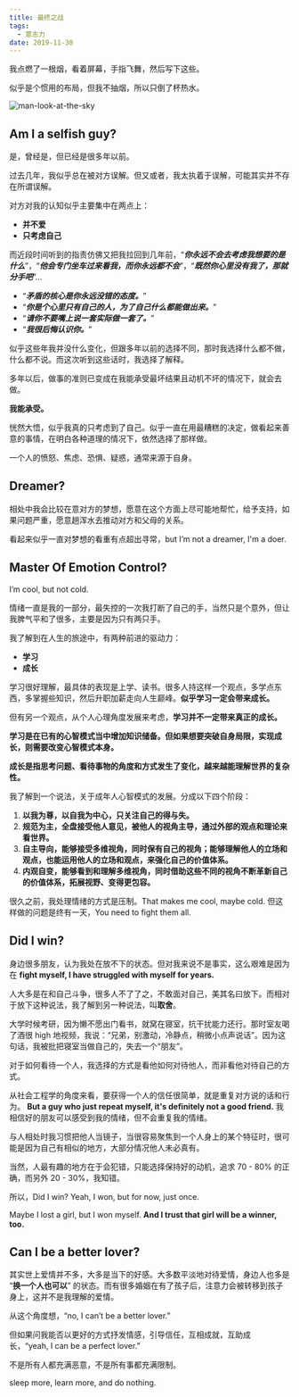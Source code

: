 ```yaml
---
title: 最终之战
tags:
  - 意志力
date: 2019-11-30
---
```


我点燃了一根烟，看着屏幕，手指飞舞，然后写下这些。

似乎是个惯用的布局，但我不抽烟，所以只倒了杯热水。

![man-look-at-the-sky](https://sherlockblaze.com/resources/img/mysql/man-look-at-the-sky.jpeg)

## Am I a selfish guy?

是，曾经是，但已经是很多年以前。

过去几年，我似乎总在被对方误解。但又或者，我太执着于误解，可能其实并不存在所谓误解。

对方对我的认知似乎主要集中在两点上：

- **并不爱**
- **只考虑自己**

而近段时间听到的指责仿佛又把我拉回到几年前，“***你永远不会去考虑我想要的是什么***”，“***他会专门坐车过来看我，而你永远都不会***”，“***既然你心里没有我了，那就分手吧***”…

- “***矛盾的核心是你永远没错的态度。***”
- “***你是个心里只有自己的人，为了自己什么都能做出来。***”
- “***请你不要嘴上说一套实际做一套了。***”
- “***我很后悔认识你。***”

似乎这些年我并没什么变化，但跟多年以前的选择不同，那时我选择什么都不做，什么都不说。而这次听到这些话时，我选择了解释。

多年以后，做事的准则已变成在我能承受最坏结果且动机不坏的情况下，就会去做。

**我能承受。**

恍然大悟，似乎我真的只考虑到了自己。似乎一直在用最糟糕的决定，做看起来善意的事情，在明白各种道理的情况下，依然选择了那样做。

一个人的愤怒、焦虑、恐惧、疑惑，通常来源于自身。

## Dreamer?

相处中我会比较在意对方的梦想，愿意在这个方面上尽可能地帮忙，给予支持，如果问题严重，愿意趟浑水去推动对方和父母的关系。

看起来似乎一直对梦想的看重有点超出寻常，but I’m not a dreamer, I'm a doer.

## Master Of Emotion Control?

I’m cool, but not cold.

情绪一直是我的一部分，最失控的一次我打断了自己的手，当然只是个意外，但让我脾气平和了很多，主要是因为只有两只手。

我了解到在人生的旅途中，有两种前进的驱动力：

- **学习**
- **成长**

学习很好理解，最具体的表现是上学、读书。很多人持这样一个观点，多学点东西，多掌握些知识，然后升职加薪走向人生巅峰。**似乎学习一定会带来成长。**

但有另一个观点，从个人心理角度发展来考虑，**学习并不一定带来真正的成长。**

**学习是在已有的心智模式当中增加知识储备。但如果想要突破自身局限，实现成长，则需要改变心智模式本身。**

**成长是指思考问题、看待事物的角度和方式发生了变化，越来越能理解世界的复杂性。**

我了解到一个说法，关于成年人心智模式的发展。分成以下四个阶段：

1. **以我为尊，以自我为中心，只关注自己的得与失。**
2. **规范为主，全盘接受他人意见，被他人的视角主导，通过外部的观点和理论来看世界。**
3. **自主导向，能够接受多维视角，同时保有自己的视角；能够理解他人的立场和观点，也能运用他人的立场和观点，来强化自己的价值体系。**
4. **内观自变，能够看到和理解多维视角，同时借助这些不同的视角不断革新自己的价值体系，拓展视野、变得更包容。**

很久之前，我处理情绪的方式是压制。That makes me cool, maybe cold. 但这样做的问题是终有一天，You need to fight them all.

## Did I win?

身边很多朋友，认为我处在放不下的状态。但对我来说不是事实，这么艰难是因为在 **fight myself, I have struggled with myself for years.**

人大多是在和自己斗争，很多人不了了之，不敢面对自己，美其名曰放下。而相对于放下这种说法，我了解到另一种说法，叫**取舍**。

大学时候考研，因为懒不愿出门看书，就窝在寝室，抗干扰能力还行。那时室友喝了酒很 high 地视频，我说：“兄弟，别激动，冷静点，稍微小点声说话”。因为这句话，我被批把寝室当做自己的，失去一个“朋友”。

对于如何看待一个人，我选择的方式是看他如何对待他人，而非看他对待自己的方式。

从社会工程学的角度来看，要获得一个人的信任很简单，就是重复对方说的话和行为。 **But a guy who just repeat myself, it's definitely not a good friend.** 我相信好的朋友可以感受到我的情绪，但不会重复我的情绪。

与人相处时我习惯把他人当镜子，当很容易聚焦到一个人身上的某个特征时，很可能是因为自己有相似的地方，大部分情况他人未必真有。

当然，人最有趣的地方在于会犯错，只能选择保持好的动机，追求 70 - 80% 的正确，而另外 20 - 30%，我知错。

所以，Did I win? Yeah, I won, but for now, just once.

Maybe I lost a girl, but I won myself. **And I trust that girl will be a winner, too.**

## Can I be a better lover?

其实世上爱情并不多，大多是当下的好感。大多数平淡地对待爱情，身边人也多是 “**换一个人也可以**” 的状态。而有很多婚姻在有了孩子后，注意力会被转移到孩子身上，这并不是我理解的爱情。

从这个角度想，“no, I can’t be a better lover.”

但如果问我能否以更好的方式抒发情感，引导信任，互相成就，互助成长，“yeah, I can be a perfect lover.”

不是所有人都充满恶意，不是所有事都充满限制。

sleep more, learn more, and do nothing.